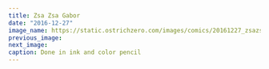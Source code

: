 ```yaml
---
title: Zsa Zsa Gabor
date: "2016-12-27"
image_name: https://static.ostrichzero.com/images/comics/20161227_zsazsa.png
previous_image:
next_image:
caption: Done in ink and color pencil
---
```

